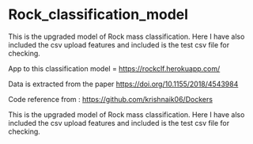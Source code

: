 # Rock_classification_model
This is the upgraded model of Rock mass classification.
Here I have also included the csv upload features and included is the test csv file for checking.

App to this classification model = https://rockclf.herokuapp.com/


Data is extracted from the paper https://doi.org/10.1155/2018/4543984


Code reference from : https://github.com/krishnaik06/Dockers

This is the upgraded model of Rock mass classification.
Here I have also included the csv upload features and included is the test csv file for checking.
